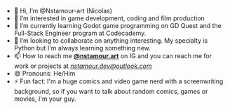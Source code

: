 - 👋 Hi, I’m @Nstamour-art (Nicolas)
- 👀 I’m interested in game development, coding and film production
- 🌱 I’m currently learning Godot game programming on GD Quest and the Full-Stack Engineer program at Codecademy.
- 💞️ I’m looking to collaborate on anything interesting. My specialty is Python but I'm always learning something new.
- 📫 How to reach me [**@nstamour.art**](https://www.instagram.com/nstamour.art) on IG and you can reach me for work or projects at *nstamour.dev@outlook.com*
- 😄 Pronouns: He/Him
- ⚡ Fun fact: I'm a huge comics and video game nerd with a screenwriting background, so if you want to talk about random comics, games or movies, I'm your guy.

<!---
Nstamour-art/Nstamour-art is a ✨ special ✨ repository because its `README.md` (this file) appears on your GitHub profile.
You can click the Preview link to take a look at your changes.
--->
